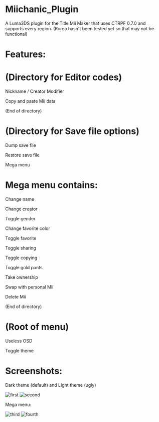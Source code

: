 # Miichanic_Plugin
A Luma3DS plugin for the Title Mii Maker that uses CTRPF 0.7.0 and supports every region. (Korea hasn't been tested yet so that may not be functional)

# Features:

# (Directory for Editor codes)

Nickname / Creator Modifier

Copy and paste Mii data

(End of directory)

# (Directory for Save file options)

Dump save file

Restore save file

Mega menu

# Mega menu contains:

Change name

Change creator

Toggle gender

Change favorite color

Toggle favorite

Toggle sharing

Toggle copying

Toggle gold pants

Take ownership

Swap with personal Mii

Delete Mii

(End of directory)

# (Root of menu)

Useless OSD

Toggle theme
# Screenshots:
Dark theme (default) and Light theme (ugly)

![first](https://user-images.githubusercontent.com/32585652/117500955-39548c80-af32-11eb-9475-a1c4fe72d9cd.png)
![second](https://user-images.githubusercontent.com/32585652/117501040-61dc8680-af32-11eb-8665-d03606a2f9ac.png)

Mega menu:

![third](https://user-images.githubusercontent.com/32585652/117501182-8f293480-af32-11eb-9f87-b00b4ba6b9d3.png)
![fourth](https://user-images.githubusercontent.com/32585652/117501188-93555200-af32-11eb-87f3-a70f143657bf.png)
